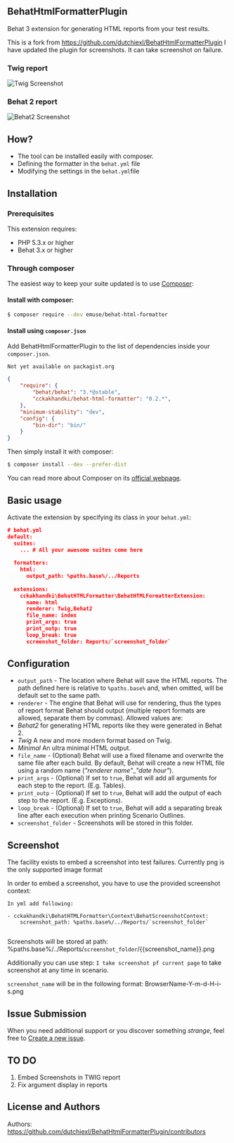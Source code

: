 ## BehatHtmlFormatterPlugin

Behat 3 extension for generating HTML reports from your test results.

This is a fork from https://github.com/dutchiexl/BehatHtmlFormatterPlugin
I have updated the plugin for screenshots. It can take screenshot on failure.

### Twig report

![Twig Screenshot](http://i.imgur.com/o0zCqiB.png)

### Behat 2 report
![Behat2 Screenshot](http://i68.tinypic.com/15p5nox.jpg)


## How?

* The tool can be installed easily with composer.
* Defining the formatter in the `behat.yml` file
* Modifying the settings in the `behat.yml`file

## Installation

### Prerequisites

This extension requires:

* PHP 5.3.x or higher
* Behat 3.x or higher

### Through composer

The easiest way to keep your suite updated is to use [Composer](http://getcomposer.org>):

#### Install with composer:

```bash
$ composer require --dev emuse/behat-html-formatter
```

#### Install using `composer.json`

Add BehatHtmlFormatterPlugin to the list of dependencies inside your `composer.json`.

```
Not yet available on packagist.org
```

```json
{
    "require": {
        "behat/behat": "3.*@stable",
        "cckakhandki/behat-html-formatter": "0.2.*",
    },
    "minimum-stability": "dev",
    "config": {
        "bin-dir": "bin/"
    }
}
```

Then simply install it with composer:

```bash
$ composer install --dev --prefer-dist
```

You can read more about Composer on its [official webpage](http://getcomposer.org).

## Basic usage

Activate the extension by specifying its class in your `behat.yml`:

```json
# behat.yml
default:
  suites:
    ... # All your awesome suites come here
  
  formatters: 
    html:
      output_path: %paths.base%/../Reports
      
  extensions:
    cckakhandki\BehatHTMLFormatter\BehatHTMLFormatterExtension:
      name: html
      renderer: Twig,Behat2
      file_name: index
      print_args: true
      print_outp: true
      loop_break: true
      screenshot_folder: Reports/`screenshot_folder`
```

## Configuration

* `output_path` - The location where Behat will save the HTML reports. The path defined here is relative to `%paths.base%` and, when omitted, will be default set to the same path.
* `renderer` - The engine that Behat will use for rendering, thus the types of report format Behat should output (multiple report formats are allowed, separate them by commas). Allowed values are:
 * *Behat2* for generating HTML reports like they were generated in Behat 2.
 * *Twig* A new and more modern format based on Twig.
 * *Minimal* An ultra minimal HTML output.
* `file_name` - (Optional) Behat will use a fixed filename and overwrite the same file after each build. By default, Behat will create a new HTML file using a random name (*"renderer name"*_*"date hour"*).
* `print_args` - (Optional) If set to `true`, Behat will add all arguments for each step to the report. (E.g. Tables).
* `print_outp` - (Optional) If set to `true`, Behat will add the output of each step to the report. (E.g. Exceptions).
* `loop_break` - (Optional) If set to `true`, Behat will add a separating break line after each execution when printing Scenario Outlines.
* `screenshot_folder` - Screenshots will be stored in this folder.

## Screenshot

The facility exists to embed a screenshot into test failures.
Currently png is the only supported image format

In order to embed a screenshot, you have to use the provided screenshot context:

```
In yml add following:

- cckakhandki\BehatHTMLFormatter\Context\BehatScreenshotContext:
    screenshot_path: %paths.base%/../Reports/`screenshot_folder`
    
```
Screenshots will be stored at path:
     %paths.base%/../Reports/`screenshot_folder`/{{screenshot_name}}.png
     
Additionally you can use step: `I take screenshot pf current page` to take screenshot at any time in scenario.

`screenshot_name` will be in the following format:
BrowserName-Y-m-d-H-i-s.png

## Issue Submission

When you need additional support or you discover something *strange*, feel free to [Create a new issue](https://github.com/cckakhandki/BehatHtmlFormatterPlugin/issues/new).


## TO DO
1. Embed Screenshots in TWIG report
2. Fix argument display in reports

## License and Authors

Authors: https://github.com/dutchiexl/BehatHtmlFormatterPlugin/contributors


